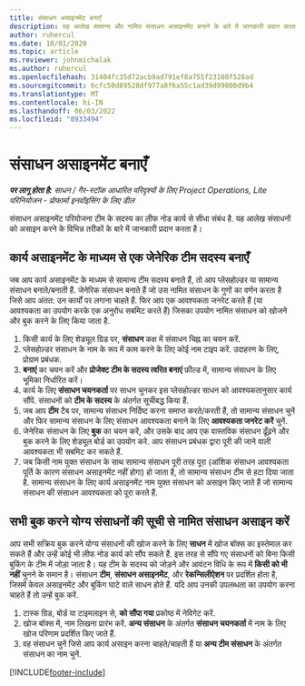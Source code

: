 ```yaml
---
title: संसाधन असाइनमेंट बनाएँ
description: यह आलेख सामान्य और नामित संसाधन असाइनमेंट बनाने के बारे में जानकारी प्रदान करता है।
author: ruhercul
ms.date: 10/01/2020
ms.topic: article
ms.reviewer: johnmichalak
ms.author: ruhercul
ms.openlocfilehash: 31404fc35d72acb9ad791ef8a755f23108f528ad
ms.sourcegitcommit: 6cfc50d89528df977a8f6a55c1ad39d99800d9b4
ms.translationtype: MT
ms.contentlocale: hi-IN
ms.lasthandoff: 06/03/2022
ms.locfileid: "8933494"
---
```

# <a name="create-resource-assignments"></a>संसाधन असाइनमेंट बनाएँ

_**पर लागू होता है:** साधन / गैर-स्टॉक आधारित परिदृश्यों के लिए Project Operations, Lite परिनियोजन - प्रोफार्मा इनवॉइसिंग के लिए डील_


संसाधन असाइनमेंट परियोजना टीम के सदस्य का लीफ नोड कार्य से सीधा संबंध है. यह आलेख संसाधनों को असाइन करने के विभिन्न तरीकों के बारे में जानकारी प्रदान करता है।

## <a name="create-a-generic-team-member-through-task-assignment"></a>कार्य असाइनमेंट के माध्यम से एक जेनेरिक टीम सदस्य बनाएँ


जब आप कार्य असाइनमेंट के माध्यम से सामान्य टीम सदस्य बनाते हैं, तो आप प्लेसहोल्डर या सामान्य संसाधन बनाते/बनाती हैं. जेनेरिक संसाधन बनाते हैं जो उस नामित संसाधन के गुणों का वर्णन करता है जिसे आप अंतत: उन कार्यों पर लगाना चाहते हैं. फिर आप एक आवश्यकता जनरेट करते हैं (या आवश्यकता का उपयोग करके एक अनुरोध सबमिट करते हैं) जिसका उपयोग नामित संसाधन को खोजने और बुक करने के लिए किया जाता है.

1. किसी कार्य के लिए शेड्यूल ग्रिड पर, **संसाधन** कक्ष में संसाधन चिह्न का चयन करें.
2. प्लेसहोल्डर संसाधन के नाम के रूप में काम करने के लिए कोई नाम टाइप करें. उदाहरण के लिए, प्रोग्राम प्रबंधक.
3. **बनाएं** का चयन करें और **प्रोजेक्ट टीम के सदस्य त्वरित बनाएं** फ़ील्ड में, सामान्य संसाधन के लिए भूमिका निर्धारित करें।
4. कार्य के लिए **संसाधन चयनकर्ता** पर साधन चुनकर इस प्लेसहोल्डर साधन को आवश्यकतानुसार कार्य सौंपें. संसाधनों को **टीम के सदस्य** के अंतर्गत सूचीबद्ध किया हैं.
5. जब आप **टीम** टैब पर, सामान्य संसाधन निर्दिष्ट करना समाप्त करते/करती हैं, तो सामान्य संसाधन चुनें और फिर सामान्य संसाधन के लिए संसाधन आवश्यकता बनाने के लिए **आवश्यकता जनरेट करें** चुनें.
6. जेनेरिक संसाधन के लिए **बुक** का चयन करें, और उसके बाद आप एक वास्तविक संसाधन ढूँढ़ने और बुक करने के लिए शेड्यूल बोर्ड का उपयोग करे. आप संसाधन प्रबंधक द्वारा पूरी की जाने वाली आवश्यकता भी सबमिट कर सकते हैं.
7. जब किसी नाम युक्त संसाधन के साथ सामान्य संसाधन पूरी तरह पूरा (आंशिक संसाधन आवश्यकता पूर्ति के कारण संसाधन असाइनमेंट नहीं होगा) हो जाता है, तो सामान्य संसाधन टीम से हटा दिया जाता है. सामान्य संसाधन के लिए कार्य असाइनमेंट नाम युक्त संसाधन को असाइन किए जाते हैं जो सामान्य संसाधन की संसाधन आवश्यकता को पूरा करते हैं.

## <a name="assign-a-named-resource-from-the-list-of-all-bookable-resources"></a>सभी बुक करने योग्य संसाधनों की सूची से नामित संसाधन असाइन करें

आप सभी सक्रिय बुक करने योग्य संसाधनों की खोज करने के लिए **साधन** में खोज बॉक्स का इस्तेमाल कर सकते हैं और उन्हें कोई भी लीफ नोड कार्य को सौंप सकते हैं. इस तरह से सौंपे गए संसाधनों को बिना किसी बुकिंग के टीम में जोड़ा जाता है। यह टीम के सदस्य को जोड़ने और आवंटन विधि के रूप में **किसी को भी नहीं** चुनने के समान है। संसाधन **टीम**, **संसाधन असाइनमेंट**, और **रेकन्सिलीऐशन** पर प्रदर्शित होता है, जिसमें केवल असाइनमेंट और बुकिंग घाटे वाले साधन होते हैं. यदि आप उनकी उपलब्धता का उपयोग करना चाहते हैं तो उन्हें बुक करें.

1. टास्क ग्रिड, बोर्ड या टाइमलाइन से, **को सौंपा गया** प्रकोष्ठ में नेविगेट करें.
2. खोज बॉक्स में, नाम लिखना प्रारंभ करें. **अन्य संसाधन** के अंतर्गत **संसाधन चयनकर्ता** में नाम के लिए खोज परिणाम प्रदर्शित किए जाते हैं.
3. वह संसाधन चुनें जिसे आप कार्य असाइन करना चाहते/चाहती हैं या **अन्य टीम संसाधन** के अंतर्गत संसाधन का नाम चुनें.


[!INCLUDE[footer-include](../includes/footer-banner.md)]